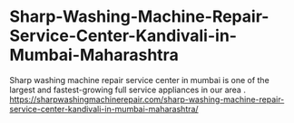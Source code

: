 # Sharp-Washing-Machine-Repair-Service-Center-Kandivali-in-Mumbai-Maharashtra
Sharp washing machine repair service center in mumbai is one of the largest and fastest-growing full service appliances in our area . https://sharpwashingmachinerepair.com/sharp-washing-machine-repair-service-center-kandivali-in-mumbai-maharashtra/
